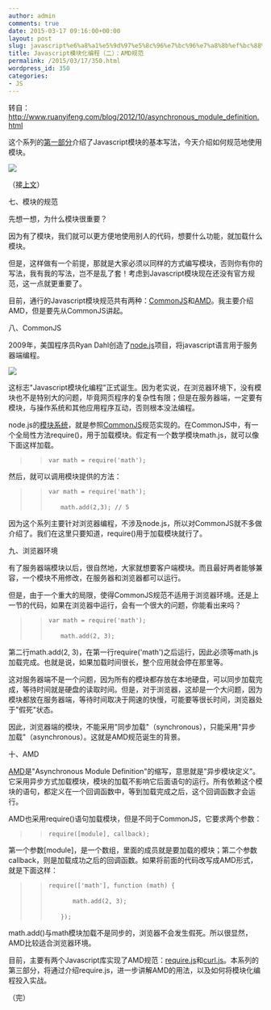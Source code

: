 ```yaml
---
author: admin
comments: true
date: 2015-03-17 09:16:00+00:00
layout: post
slug: javascript%e6%a8%a1%e5%9d%97%e5%8c%96%e7%bc%96%e7%a8%8b%ef%bc%88%e4%ba%8c%ef%bc%89%ef%bc%9aamd%e8%a7%84%e8%8c%83
title: Javascript模块化编程（二）：AMD规范
permalink: /2015/03/17/350.html
wordpress_id: 350
categories:
- JS
---
```


转自：http://www.ruanyifeng.com/blog/2012/10/asynchronous_module_definition.html

这个系列的[第一部分](http://www.ruanyifeng.com/blog/2012/10/javascript_module.html)介绍了Javascript模块的基本写法，今天介绍如何规范地使用模块。

![](http://image.beekka.com/blog/201210/bg2012103001.jpg)

（接[上文](http://www.ruanyifeng.com/blog/2012/10/javascript_module.html)）

七、模块的规范

先想一想，为什么模块很重要？

因为有了模块，我们就可以更方便地使用别人的代码，想要什么功能，就加载什么模块。

但是，这样做有一个前提，那就是大家必须以同样的方式编写模块，否则你有你的写法，我有我的写法，岂不是乱了套！考虑到Javascript模块现在还没有官方规范，这一点就更重要了。

目前，通行的Javascript模块规范共有两种：[CommonJS](http://wiki.commonjs.org/wiki/Modules/1.1)和[AMD](https://github.com/amdjs/amdjs-api/wiki/AMD)。我主要介绍AMD，但是要先从CommonJS讲起。

八、CommonJS

2009年，美国程序员Ryan Dahl创造了[node.js](http://nodejs.org/)项目，将javascript语言用于服务器端编程。

![](http://image.beekka.com/blog/201210/bg2012103002.jpg)

这标志"Javascript模块化编程"正式诞生。因为老实说，在浏览器环境下，没有模块也不是特别大的问题，毕竟网页程序的复杂性有限；但是在服务器端，一定要有模块，与操作系统和其他应用程序互动，否则根本没法编程。

node.js的[模块系统](http://nodejs.org/docs/latest/api/modules.html)，就是参照[CommonJS](http://wiki.commonjs.org/wiki/Modules/1.1)规范实现的。在CommonJS中，有一个全局性方法require()，用于加载模块。假定有一个数学模块math.js，就可以像下面这样加载。


<blockquote>

>     
>     var math = require('math');
> 
> 
</blockquote>


然后，就可以调用模块提供的方法：


<blockquote>

>     
>     var math = require('math');
>     
>     　　math.add(2,3); // 5
> 
> 
</blockquote>


因为这个系列主要针对浏览器编程，不涉及node.js，所以对CommonJS就不多做介绍了。我们在这里只要知道，require()用于加载模块就行了。

九、浏览器环境

有了服务器端模块以后，很自然地，大家就想要客户端模块。而且最好两者能够兼容，一个模块不用修改，在服务器和浏览器都可以运行。

但是，由于一个重大的局限，使得CommonJS规范不适用于浏览器环境。还是上一节的代码，如果在浏览器中运行，会有一个很大的问题，你能看出来吗？


<blockquote>

>     
>     var math = require('math');
>     
>     　　math.add(2, 3);
> 
> 
</blockquote>


第二行math.add(2, 3)，在第一行require('math')之后运行，因此必须等math.js加载完成。也就是说，如果加载时间很长，整个应用就会停在那里等。

这对服务器端不是一个问题，因为所有的模块都存放在本地硬盘，可以同步加载完成，等待时间就是硬盘的读取时间。但是，对于浏览器，这却是一个大问题，因为模块都放在服务器端，等待时间取决于网速的快慢，可能要等很长时间，浏览器处于"假死"状态。

因此，浏览器端的模块，不能采用"同步加载"（synchronous），只能采用"异步加载"（asynchronous）。这就是AMD规范诞生的背景。

十、AMD

[AMD](https://github.com/amdjs/amdjs-api/wiki/AMD)是"Asynchronous Module Definition"的缩写，意思就是"异步模块定义"。它采用异步方式加载模块，模块的加载不影响它后面语句的运行。所有依赖这个模块的语句，都定义在一个回调函数中，等到加载完成之后，这个回调函数才会运行。

AMD也采用require()语句加载模块，但是不同于CommonJS，它要求两个参数：


<blockquote>

>     
>     require([module], callback);
> 
> 
</blockquote>


第一个参数[module]，是一个数组，里面的成员就是要加载的模块；第二个参数callback，则是加载成功之后的回调函数。如果将前面的代码改写成AMD形式，就是下面这样：


<blockquote>

>     
>     require(['math'], function (math) {
>     
>     　　　　math.add(2, 3);
>     
>     　　});
> 
> 
</blockquote>


math.add()与math模块加载不是同步的，浏览器不会发生假死。所以很显然，AMD比较适合浏览器环境。

目前，主要有两个Javascript库实现了AMD规范：[require.js](http://requirejs.org/)和[curl.js](https://github.com/cujojs/curl)。本系列的第三部分，将通过介绍require.js，进一步讲解AMD的用法，以及如何将模块化编程投入实战。

（完）
